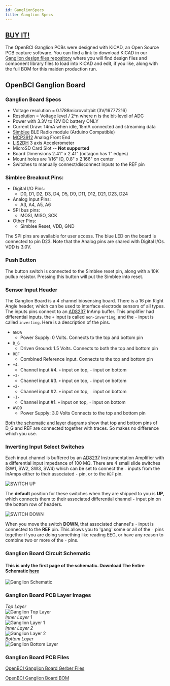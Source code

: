 ```yaml
---
id: GanglionSpecs
title: Ganglion Specs
---
```


## [BUY IT!](https://shop.openbci.com/collections/frontpage/products/ganglion-board)

The OpenBCI Ganglion PCBs were designed with KiCAD, an Open Source PCB capture software. You can find a link to download KiCAD in our [Ganglion design files repository](https://github.com/OpenBCI/Ganglion_Hardware_Design_Files) where you will find design files and component library files to load into KiCAD and edit, if you like, along with the full BOM for this maiden production run.

## OpenBCI Ganglion Board

### Ganglion Board Specs

- Voltage resolution = 0.1788microvolt/bit (3V/16777216)
- Resolution = Voltage level / 2^n where n is the bit-level of ADC
- Power with 3.3V to 12V DC battery ONLY
- Current Draw: 14mA when idle, 15mA connected and streaming data
- [Simblee](http://www.simblee.com) BLE Radio module (Arduino Compatible)
- [MCP3912](http://www.microchip.com/wwwproducts/en/MCP3912) Analog Front End
- [LIS2DH](http://www.st.com/en/mems-and-sensors/lis2dh.html) 3 axis Accelerometer
- MicroSD Card Slot -- **Not supported**
- Board Dimensions 2.41" x 2.41" (octagon has 1" edges)
- Mount holes are 1/16" ID, 0.8" x 2.166" on center
- Switches to manually connect/disconnect inputs to the REF pin

### Simblee Breakout Pins:

- Digital I/O Pins:
  - D0, D1, D2, D3, D4, D5, D9, D11, D12, D21, D23, D24
- Analog Input Pins:
  - A3, A4, A5, A6
- SPI bus pins:
  - MOSI, MISO, SCK
- Other Pins:
  - Simblee Reset, VDD, GND

The SPI pins are available for user access. The blue LED on the board is connected to pin D23. Note that the Analog pins are shared with Digital I/Os. VDD is 3.0V.

### Push Button

The button switch is connected to the Simblee reset pin, along with a 10K pullup resistor. Pressing this button will put the Simblee into reset.

### Sensor Input Header

The Ganglion Board is a 4 channel biosensing board. There is a 16 pin Right Angle header, which can be used to interface electrode sensors of all types. The inputs pins connect to an [AD8237](http://www.analog.com/en/products/amplifiers/instrumentation-amplifiers/ad8237.html) InAmp buffer. This amplifier had differential inputs. the `+` input is called `non-inverting`, and the `-` input is called `inverting`. Here is a description of the pins.

- `GNDA`
  - Power Supply: 0 Volts. Connects to the top and bottom pin
- `D_G`
  - Driven Ground: 1.5 Volts. Connects to both the top and bottom pin
- `REF`
  - Combined Reference input. Connects to the top and bottom pin
- `+4-`
  - Channel input #4. `+` input on top, `-` input on bottom
- `+3-`
  - Channel input #3. `+` input on top, `-` input on bottom
- `+2-`
  - Channel input #2. `+` input on top, `-` input on bottom
- `+1-`
  - Channel input #1. `+` input on top, `-` input on bottom
- `AVDD`
  - Power Supply: 3.0 Volts Connects to the top and bottom pin

[Both the schematic and layer diagrams](../assets/GanglionImages/ganglion_schematic.png) show that top and bottom pins of D_G and REF are connected together with traces. So makes no difference which you use.

### Inverting Input Select Switches

Each input channel is buffered by an [AD8237](http://www.analog.com/media/en/technical-documentation/data-sheets/AD8237.pdf) Instrumentation Amplifier with a differential input impedance of 100 MΩ. There are 4 small slide switches (SW1, SW2, SW3, SW4) which can be set to connect the `-` inputs from the InAmps either to their associated `-` pin, or to the `REF` pin.

![SWITCH UP](../assets/GanglionImages/ganglion_SW_UP.png)

The **default** position for these switches when they are shipped to you is **UP**, which connects them to their associated differential channel `-` input pin on the bottom row of headers.

![SWITCH DOWN](../assets/GanglionImages/ganglion_SW_DOWN.png)

When you move the switch **DOWN**, that associated channel's `-` input is connected to the **REF** pin. This allows you to 'gang' some or all of the `-` pins together if you are doing something like reading EEG, or have any reason to combine two or more of the `-` pins.

### Ganglion Board Circuit Schematic

#### This is only the first page of the schematic. Download The Entire Schematic [here](https://github.com/OpenBCI/Ganglion_Hardware_Design_Files/blob/master/Ganglion_SCH.pdf)

![Ganglion Schematic](../assets/GanglionImages/ganglion_schematic.png)

### Ganglion Board PCB Layer Images

_Top Layer_  
![Ganglion Top Layer](../assets/GanglionImages/ganglion_top.png)  
_Inner Layer 1_  
![Ganglion Layer 1](../assets/GanglionImages/ganglion_layer1.png)  
_Inner Layer 2_  
![Ganglion Layer 2](../assets/GanglionImages/ganglion_layer2.png)  
_Bottom Layer_  
![Ganglion Bottom Layer](../assets/GanglionImages/ganglion_bottom.png)

### Ganglion Board PCB Files

[OpenBCI Ganglion Board Gerber Files](https://github.com/OpenBCI/Ganglion_Hardware_Design_Files/tree/master/OBCI_Ganglion_Plots)

[OpenBCI Ganglion Board BOM](https://github.com/OpenBCI/Ganglion_Hardware_Design_Files/blob/master/Ganglion_01_BOM.xlsx)
